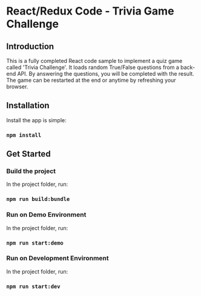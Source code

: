 # React/Redux Code - Trivia Game Challenge


## Introduction
This is a fully completed React code sample to implement a quiz game called 'Trivia Challenge'.
It loads random True/False questions from a back-end API. By answering the questions, you will be completed with the result.
The game can be restarted at the end or anytime by refreshing your browser.

## Installation
Install the app is simple:

### `npm install`

## Get Started
### Build the project
In the project folder, run:
### `npm run build:bundle`

### Run on Demo Environment
In the project folder, run:
### `npm run start:demo`

### Run on Development Environment
In the project folder, run:
### `npm run start:dev`
